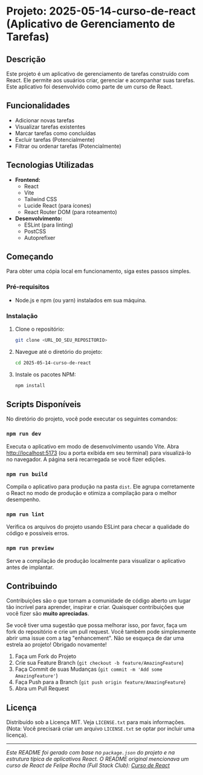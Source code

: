 # Projeto: 2025-05-14-curso-de-react (Aplicativo de Gerenciamento de Tarefas)

## Descrição

Este projeto é um aplicativo de gerenciamento de tarefas construído com React. Ele permite aos usuários criar, gerenciar e acompanhar suas tarefas. Este aplicativo foi desenvolvido como parte de um curso de React.

## Funcionalidades

*   Adicionar novas tarefas
*   Visualizar tarefas existentes
*   Marcar tarefas como concluídas
*   Excluir tarefas (Potencialmente)
*   Filtrar ou ordenar tarefas (Potencialmente)

## Tecnologias Utilizadas

*   **Frontend:**
    *   React
    *   Vite
    *   Tailwind CSS
    *   Lucide React (para ícones)
    *   React Router DOM (para roteamento)
*   **Desenvolvimento:**
    *   ESLint (para linting)
    *   PostCSS
    *   Autoprefixer

## Começando

Para obter uma cópia local em funcionamento, siga estes passos simples.

### Pré-requisitos

*   Node.js e npm (ou yarn) instalados em sua máquina.

### Instalação

1.  Clone o repositório:
    ```sh
    git clone <URL_DO_SEU_REPOSITORIO>
    ```
2.  Navegue até o diretório do projeto:
    ```sh
    cd 2025-05-14-curso-de-react
    ```
3.  Instale os pacotes NPM:
    ```sh
    npm install
    ```

## Scripts Disponíveis

No diretório do projeto, você pode executar os seguintes comandos:

### `npm run dev`

Executa o aplicativo em modo de desenvolvimento usando Vite.
Abra [http://localhost:5173](http://localhost:5173) (ou a porta exibida em seu terminal) para visualizá-lo no navegador.
A página será recarregada se você fizer edições.

### `npm run build`

Compila o aplicativo para produção na pasta `dist`.
Ele agrupa corretamente o React no modo de produção e otimiza a compilação para o melhor desempenho.

### `npm run lint`

Verifica os arquivos do projeto usando ESLint para checar a qualidade do código e possíveis erros.

### `npm run preview`

Serve a compilação de produção localmente para visualizar o aplicativo antes de implantar.

## Contribuindo

Contribuições são o que tornam a comunidade de código aberto um lugar tão incrível para aprender, inspirar e criar. Quaisquer contribuições que você fizer são **muito apreciadas**.

Se você tiver uma sugestão que possa melhorar isso, por favor, faça um fork do repositório e crie um pull request. Você também pode simplesmente abrir uma issue com a tag "enhancement".
Não se esqueça de dar uma estrela ao projeto! Obrigado novamente!

1.  Faça um Fork do Projeto
2.  Crie sua Feature Branch (`git checkout -b feature/AmazingFeature`)
3.  Faça Commit de suas Mudanças (`git commit -m 'Add some AmazingFeature'`)
4.  Faça Push para a Branch (`git push origin feature/AmazingFeature`)
5.  Abra um Pull Request

## Licença

Distribuído sob a Licença MIT. Veja `LICENSE.txt` para mais informações. (Nota: Você precisará criar um arquivo `LICENSE.txt` se optar por incluir uma licença).

---

*Este README foi gerado com base no `package.json` do projeto e na estrutura típica de aplicativos React.*
*O README original mencionava um curso de React de Felipe Rocha (Full Stack Club): [Curso de React](https://www.youtube.com/watch?v=2RWsLmu8yVc)*
